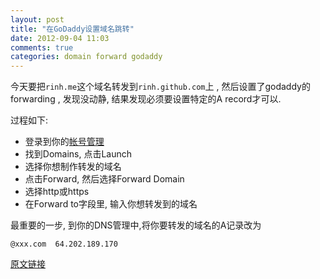 ```yaml
---
layout: post
title: "在GoDaddy设置域名跳转"
date: 2012-09-04 11:03
comments: true
categories: domain forward godaddy
---
```


今天要把`rinh.me`这个域名转发到`rinh.github.com`上 , 然后设置了godaddy的forwarding , 发现没动静, 结果发现必须要设置特定的A record才可以. 

过程如下:

* 登录到你的[帐号管理](http://mya.godaddy.com/default.aspx?prog_id=GoDaddy)
* 找到Domains, 点击Launch
* 选择你想制作转发的域名
* 点击Forward, 然后选择Forward Domain
* 选择http或https
* 在Forward to字段里, 输入你想转发到的域名


最重要的一步, 到你的DNS管理中,将你要转发的域名的A记录改为

    @xxx.com  64.202.189.170

[原文链接](http://support.godaddy.com/help/article/422/forwarding-or-masking-your-domain-name)
